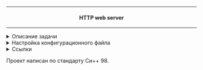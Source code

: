 ________________________________________________________________

#### <p align=center>HTTP web server</p> ####
________________________________________________________________

<details>
<summary>Описание задачи</summary>

________________________________________________________________

<p>Написать HTTP сервер по стандарту RFC 7230-7235 на С++, реализовав:</p>
<p>1. Соединение клиент-сервер;</p>
<p>2. Запуск двух и более серверов;</p>
<p>3. Методы GET, POST, PUT, HEAD;</p>
<p>4. Коды состояний, обработка ошибок;</p>
<p>5. Заголовки запроса/ответа</p>
<p>6. Принятие chunked запроса</p>
<p>7. Автоиндексация</p>
<p>8. Поддержку CGI скриптов</p>
<p>9. Авторизацию клиентов</p>
<p>10. Настраиваемый конфигурационный файл</p>
<p>За основу было взято оригинальное поведение <b>Nginx</b>.</p>

________________________________________________________________
</details>

<details>
<summary>Настройка конфигурационного файла</summary>

________________________________________________________________


<p><b>В основной структуре сервера мы можем указать:</b></p>
<p>1. listen - порты сервера;</p>
<p><sub>Пример: "listen 80 81"</sub></p>
<p>2. server_name - наименование сервера;</p>
<p><sub>Пример: "server_name example.com"</sub></p>
<p>3. root - корневая директория;</p>
<p><sub>Пример: "root /Users/pcatrina/Desktop/workspace/webserv/webserv/resources"</sub></p>
<p>4. error_page - путь до файла, который будет отображаться вместо страницы ошибки;</p>
<p><sub>Пример: "error_page 405 /40x.html"</sub></p>
<p>5. autoindex - on/off автоиндексацию;</p>
<p><sub>Пример: "autoindex off"</sub></p>

________________________________________________________________

<p><b>В структуре location мы можем указать:</b></p>
<p>1. root - корневая директория;</p>
<p><sub>Пример: "root /Users/pcatrina/Desktop/workspace/webserv/webserv/resources/42_test"</sub></p>
<p>2. index - отображаемая страница;</p>
<p><sub>Пример: "index index.html"</sub></p>
<p>3. limit_except - разрешенные методы у location;</p>
<p><sub>Пример: "limit_except POST GET"</sub></p>
<p>4. limit_client_body_size - лимит на посылаемое body от клиента;</p>
<p><sub>Пример: "limit_client_body_size 10"</sub></p>
<p>5. fastcgi_pass - путь до интерпретатора CGI скриптов;</p>
<p><sub>Пример: "fastcgi_pass /Users/pcatrina/Desktop/workspace/webserv/webserv/resources/42_test/cgi_tester;"</sub></p>
<p>6. auth_basic - заголовок авторизации;</p>
<p><sub>Пример: "auth_basic ruslan:ruslan"</sub></p>
<p>Авторизация в данном проекте сделана посредством Basic-авторизации. Логин:пароль авторизованных клиентов хранится в файле.</p>
<p>7. client_max_body_size - ограничение на максимальный размер тела запроса;</p>
<p><sub>Пример: "client_max_body_size 100"</sub></p>

________________________________________________________________

<p><sub>(!) Программа принимает конфигурационный файл в качестве аргумента. (!)</sub></p>
</details>

<details>
<summary>Ссылки</summary>
<p></p>
<p><a href="https://tools.ietf.org/html/rfc7230">RFC 7230</a></p>
<p><a href="http://www.stolyarov.info/books/programming_intro/vol3">А. В. Столяров "Системы и сети"</a></p>
<p><a href="https://developer.mozilla.org/ru/docs/Web/HTTP/Headers">HTTP заголовки</a></p>
<p><a href="https://developer.mozilla.org/ru/docs/Web/HTTP/Status">HTTP коды состояний</a></p>
<p><a href="https://www.notion.so/Webserv-04aced0ffcb54259a2d6a0d32da25d88">Заметки по проекту</a></p>
</details>


Проект написан по стандарту Си++ 98.





